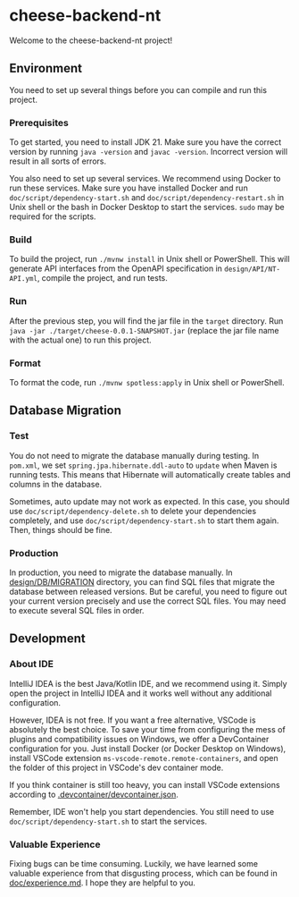 # cheese-backend-nt
Welcome to the cheese-backend-nt project!

## Environment
You need to set up several things before you can compile and run this project.

### Prerequisites
To get started, you need to install JDK 21. Make sure you have the correct version by running ```java -version``` and
```javac -version```. Incorrect version will result in all sorts of errors.

You also need to set up several services. We recommend using Docker to run these services. Make sure you have installed
Docker and run ```doc/script/dependency-start.sh``` and ```doc/script/dependency-restart.sh```
in Unix shell or the bash in Docker Desktop to start the services. `sudo` may be required for the scripts.

### Build
To build the project, run ```./mvnw install``` in Unix shell or PowerShell. This will generate API interfaces from the
OpenAPI specification in ```design/API/NT-API.yml```, compile the project, and run tests.

### Run
After the previous step, you will find the jar file in the ```target``` directory. Run
```java -jar ./target/cheese-0.0.1-SNAPSHOT.jar``` (replace the jar file name with the actual one) to run this project.

### Format
To format the code, run ```./mvnw spotless:apply``` in Unix shell or PowerShell.

## Database Migration

### Test
You do not need to migrate the database manually during testing. In ```pom.xml```, we set ```spring.jpa.hibernate.ddl-auto```
to ```update``` when Maven is running tests. This means that Hibernate will automatically create tables and columns in
the database.

Sometimes, auto update may not work as expected. In this case, you should use `doc/script/dependency-delete.sh` to delete
your dependencies completely, and use `doc/script/dependency-start.sh` to start them again. Then, things should be fine.

### Production
In production, you need to migrate the database manually. In [design/DB/MIGRATION](design/DB/MIGRATION) directory, you can find SQL files that
migrate the database between released versions. But be careful, you need to figure out your current version precisely
and use the correct SQL files. You may need to execute several SQL files in order.

## Development

### About IDE

IntelliJ IDEA is the best Java/Kotlin IDE, and we recommend using it. Simply open the project in IntelliJ IDEA and it
works well without any additional configuration.

However, IDEA is not free. If you want a free alternative, VSCode is absolutely the best choice. To save your time from
configuring the mess of plugins and compatibility issues on Windows, we offer a DevContainer configuration for you. Just
install Docker (or Docker Desktop on Windows), install VSCode extension `ms-vscode-remote.remote-containers`, and open
the folder of this project in VSCode's dev container mode.

If you think container is still too heavy, you can install VSCode extensions according to [.devcontainer/devcontainer.json](.devcontainer/devcontainer.json).

Remember, IDE won't help you start dependencies. You still need to use `doc/script/dependency-start.sh` to start
the services.

### Valuable Experience

Fixing bugs can be time consuming. Luckily, we have learned some valuable experience from
that disgusting process, which can be found in [doc/experience.md](doc/experience.md). I hope they are helpful to you.
